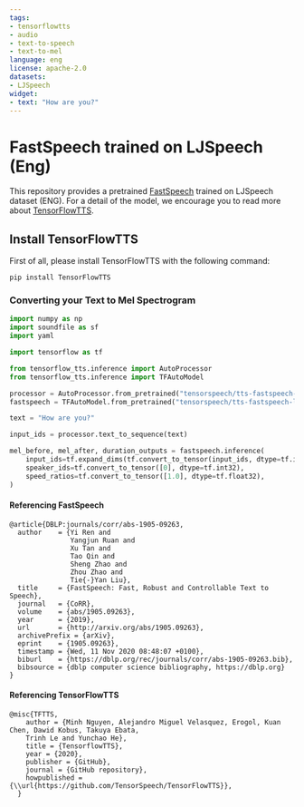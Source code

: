 ```yaml
---
tags:
- tensorflowtts
- audio
- text-to-speech
- text-to-mel
language: eng
license: apache-2.0
datasets:
- LJSpeech
widget:
- text: "How are you?"
---
```


# FastSpeech trained on LJSpeech (Eng)
This repository provides a pretrained [FastSpeech](https://arxiv.org/abs/1905.09263) trained on LJSpeech dataset (ENG). For a detail of the model, we encourage you to read more about
[TensorFlowTTS](https://github.com/TensorSpeech/TensorFlowTTS). 


## Install TensorFlowTTS
First of all, please install TensorFlowTTS with the following command:
```
pip install TensorFlowTTS
```

### Converting your Text to Mel Spectrogram
```python
import numpy as np
import soundfile as sf
import yaml

import tensorflow as tf

from tensorflow_tts.inference import AutoProcessor
from tensorflow_tts.inference import TFAutoModel

processor = AutoProcessor.from_pretrained("tensorspeech/tts-fastspeech-ljspeech-en")
fastspeech = TFAutoModel.from_pretrained("tensorspeech/tts-fastspeech-ljspeech-en")

text = "How are you?"

input_ids = processor.text_to_sequence(text)

mel_before, mel_after, duration_outputs = fastspeech.inference(
    input_ids=tf.expand_dims(tf.convert_to_tensor(input_ids, dtype=tf.int32), 0),
    speaker_ids=tf.convert_to_tensor([0], dtype=tf.int32),
    speed_ratios=tf.convert_to_tensor([1.0], dtype=tf.float32),
)
```

#### Referencing FastSpeech
```
@article{DBLP:journals/corr/abs-1905-09263,
  author    = {Yi Ren and
               Yangjun Ruan and
               Xu Tan and
               Tao Qin and
               Sheng Zhao and
               Zhou Zhao and
               Tie{-}Yan Liu},
  title     = {FastSpeech: Fast, Robust and Controllable Text to Speech},
  journal   = {CoRR},
  volume    = {abs/1905.09263},
  year      = {2019},
  url       = {http://arxiv.org/abs/1905.09263},
  archivePrefix = {arXiv},
  eprint    = {1905.09263},
  timestamp = {Wed, 11 Nov 2020 08:48:07 +0100},
  biburl    = {https://dblp.org/rec/journals/corr/abs-1905-09263.bib},
  bibsource = {dblp computer science bibliography, https://dblp.org}
}
```

#### Referencing TensorFlowTTS
```
@misc{TFTTS,
    author = {Minh Nguyen, Alejandro Miguel Velasquez, Erogol, Kuan Chen, Dawid Kobus, Takuya Ebata, 
    Trinh Le and Yunchao He},
    title = {TensorflowTTS},
    year = {2020},
    publisher = {GitHub},
    journal = {GitHub repository},
    howpublished = {\\url{https://github.com/TensorSpeech/TensorFlowTTS}},
  }
```